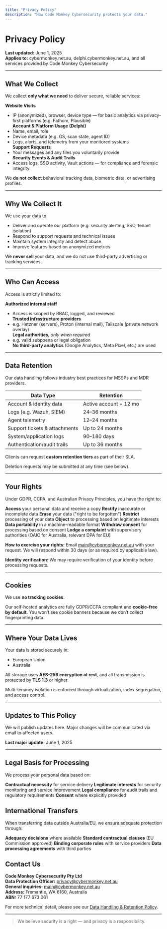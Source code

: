 ```yaml
---
title: "Privacy Policy"
description: "How Code Monkey Cybersecurity protects your data."
---
```


# Privacy Policy

**Last updated:** June 1, 2025  
**Applies to:** cybermonkey.net.au, delphi.cybermonkey.net.au, and all services provided by Code Monkey Cybersecurity

---

## What We Collect

We collect **only what we need** to deliver secure, reliable services:

**Website Visits**  
  - IP (anonymized), browser, device type — for basic analytics via privacy-first platforms (e.g. Fathom, Plausible)  
**Account & Platform Usage (Delphi)**  
  - Name, email, role  
  - Device metadata (e.g. OS, scan state, agent ID)  
  - Logs, alerts, and telemetry from your monitored systems  
**Support Requests**  
  - Your messages and any files you voluntarily provide  
**Security Events & Audit Trails**  
  - Access logs, SSO activity, Vault actions — for compliance and forensic integrity

We **do not collect** behavioral tracking data, biometric data, or advertising profiles.

---

## Why We Collect It

We use your data to:

- Deliver and operate our platform (e.g. security alerting, SSO, tenant isolation)
- Respond to support requests and technical issues
- Maintain system integrity and detect abuse
- Improve features based on anonymized metrics

We **never sell** your data, and we do not use third-party advertising or tracking services.

---

## Who Can Access

Access is strictly limited to:

**Authorized internal staff**  
  - Access is scoped by RBAC, logged, and reviewed  
**Trusted infrastructure providers**  
  - e.g. Hetzner (servers), Proton (internal mail), Tailscale (private network overlay)  
**Legal authorities**, *only when required*  
  - e.g. valid subpoena or legal obligation  
**No third-party analytics** (Google Analytics, Meta Pixel, etc.) are used

---

## Data Retention

Our data handling follows industry best practices for MSSPs and MDR providers.

| Data Type                      | Retention                |
|-------------------------------|--------------------------|
| Account & identity data       | Active account + 12 mo   |
| Logs (e.g. Wazuh, SIEM)       | 24–36 months             |
| Agent telemetry               | 12–24 months             |
| Support tickets & attachments | Up to 24 months          |
| System/application logs       | 90–180 days              |
| Authentication/audit trails   | Up to 36 months          |

Clients can request **custom retention tiers** as part of their SLA.

Deletion requests may be submitted at any time (see below).

---

## Your Rights

Under GDPR, CCPA, and Australian Privacy Principles, you have the right to:

**Access** your personal data and receive a copy
**Rectify** inaccurate or incomplete data
**Erase** your data ("right to be forgotten")
**Restrict** processing of your data
**Object** to processing based on legitimate interests
**Data portability** in a machine-readable format
**Withdraw consent** for processing based on consent
**Lodge a complaint** with supervisory authorities (OAIC for Australia, relevant DPA for EU)

**How to exercise your rights:**
Email [main@cybermonkey.net.au](mailto:main@cybermonkey.net.au) with your request. We will respond within 30 days (or as required by applicable law).

**Identity verification:** We may require verification of your identity before processing requests.

---

## Cookies

We use **no tracking cookies**.

Our self-hosted analytics are fully GDPR/CCPA compliant and **cookie-free by default**. You won’t see cookie banners because we don’t collect fingerprinting data.

---

## Where Your Data Lives

Your data is stored securely in:

- European Union
- Australia

All storage uses **AES-256 encryption at rest**, and all transmission is protected by **TLS 1.3** or higher.

Multi-tenancy isolation is enforced through virtualization, index segregation, and access control.

---

## Updates to This Policy

We will publish updates here. Major changes will be communicated via email to affected users.

**Last major update:** June 1, 2025

---

## Legal Basis for Processing

We process your personal data based on:

**Contractual necessity** for service delivery
**Legitimate interests** for security monitoring and service improvement
**Legal compliance** for audit trails and regulatory requirements
**Consent** where explicitly provided

## International Transfers

When transferring data outside Australia/EU, we ensure adequate protection through:

**Adequacy decisions** where available
**Standard contractual clauses** (EU Commission approved)
**Binding corporate rules** with service providers
**Data processing agreements** with third parties

## Contact Us

**Code Monkey Cybersecurity Pty Ltd**  
**Data Protection Officer:** [privacy@cybermonkey.net.au](mailto:privacy@cybermonkey.net.au)  
**General inquiries:** [main@cybermonkey.net.au](mailto:main@cybermonkey.net.au)  
**Address:** Fremantle, WA 6160, Australia  
**ABN:** 77 177 673 061

For more technical detail, please see our [Data Handling & Retention Policy](../data-handling-policy/).

---

> We believe security is a right — and privacy is a responsibility.
